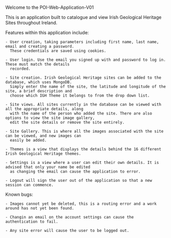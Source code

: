 Welcome to the POI-Web-Application-V01

This is an application built to catalogue and view Irish Geological Heritage Sites throughout Ireland.

Features within this application include:

    - User creation, taking parameters including first name, last name, email and creating a password.
      These credentials are saved using cookies.
    
    - User login. Use the email you signed up with and password to log in. These must match the details
      recorded.
    
    - Site creation. Irish Geological Heritage sites can be added to the database, which uses MongoDB.
      Simply enter the name of the site, the latitude and longitude of the site, a brief description and
      choose which IGH Theme it belongs to from the drop down list.
      
    - Site views. All sites currently in the database can be viewed with all the appropriate details, along
      with the name of the person who added the site. There are also options to view the site image gallery,
      edit the site details or remove the site entirely.
      
    - Site Gallery. This is where all the images associated with the site can be viewed, and new images can
      easily be added.
      
    - Themes is a view that displays the details behind the 16 different Irish Geological Heritage themes.
    
    - Settings is a view where a user can edit their own details. It is advised that only your name be edited
      as changing the email can cause the application to error.
      
    - Logout will sign the user out of the application so that a new session can commence.
    
Known bugs:

    - Images cannot yet be deleted, this is a routing error and a work around has not yet been found.
    
    - Changin an email on the account settings can cause the authentication to fail.
    
    - Any site error will cause the user to be logged out.